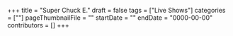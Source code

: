 +++
title = "Super Chuck E."
draft = false
tags = ["Live Shows"]
categories = [""]
pageThumbnailFile = ""
startDate = ""
endDate = "0000-00-00"
contributors = []
+++
